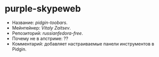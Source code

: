 purple-skypeweb
================

 * Название:			*pidgin-toobars*.
 * Мейнтейнер:			*Vitaly Zaitsev*.
 * Репозиторий:			*russianfedora-free*.
 * Почему не в апстриме:	??
 * Комментарий:			добавляет настраиваемые панели инструментов в Pidgin.
 

